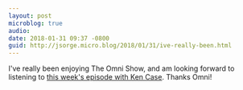 ```yaml
---
layout: post
microblog: true
audio: 
date: 2018-01-31 09:37 -0800
guid: http://jsorge.micro.blog/2018/01/31/ive-really-been.html
---
```

I've really been enjoying The Omni Show, and am looking forward to listening to [this week's episode with Ken Case](https://theomnishow.omnigroup.com/episode/ken-case-on-omnis-2018-roadmap). Thanks Omni!
